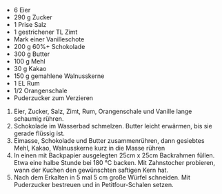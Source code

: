 * 6 Eier
* 290 g Zucker
* 1 Prise Salz
* 1 gestrichener TL Zimt
* Mark einer Vanilleschote
* 200 g 60%+ Schokolade 
* 300 g Butter
* 100 g Mehl 
* 30 g Kakao
* 150 g gemahlene Walnusskerne
* 1 EL Rum
* 1/2 Orangenschale
* Puderzucker zum Verzieren
    
1. Eier, Zucker, Salz, Zimt, Rum, Orangenschale und Vanille lange schaumig rühren.
2. Schokolade im Wasserbad schmelzen. Butter leicht erwärmen, bis sie gerade flüssig ist.
3. Eimasse, Schokolade und Butter zusammenrühren, dann gesiebtes Mehl, Kakao, Walnusskerne kurz in die Masse rühren
4. In einen mit Backpapier ausgelegten 25cm x 25cm Backrahmen füllen. Etwa eine halbe Stunde bei 180 °C backen. Mit Zahnstocher probieren, wann der Kuchen den gewünschten saftigen Kern hat. 
5. Nach dem Erkalten in 5 mal 5 cm große Würfel schneiden. Mit Puderzucker bestreuen und in Petitfour-Schalen setzen.
